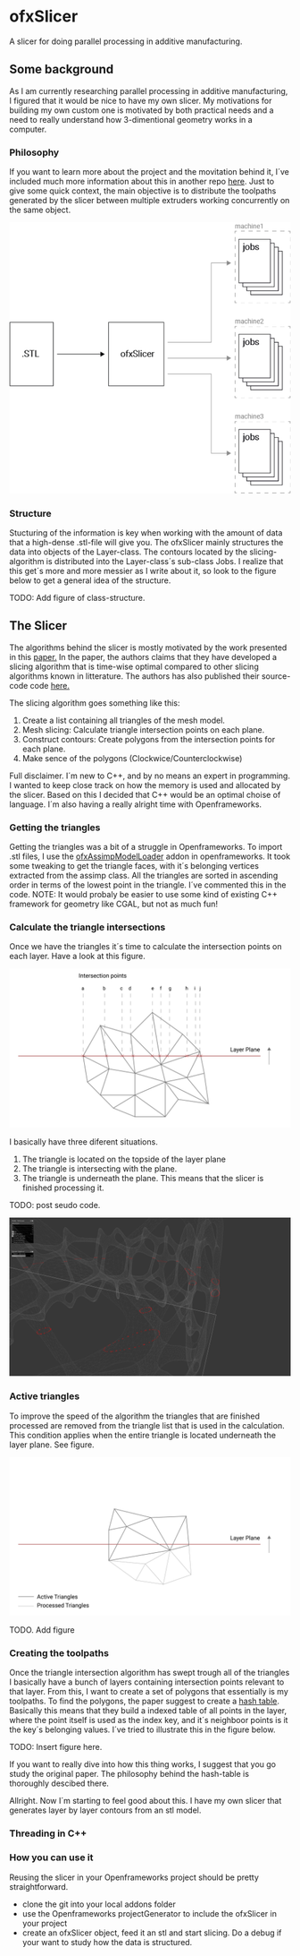 # ofxSlicer

A slicer for doing parallel processing in additive manufacturing. 

## Some background

As I am currently researching parallel processing in additive manufacturing, I figured that it would be nice to have my own slicer. My motivations for building my own custom one is motivated by both practical needs and a need to really understand how 3-dimentional geometry works in a computer.  

### Philosophy 

If you want to learn more about the project and the movitation behind it, I´ve included much more information about this in another repo [here](https://github.com/frikkfossdal/fluffy-octo-potato).  Just to give some quick context, the main objective is to distribute the toolpaths generated by the slicer between multiple extruders working concurrently on the same object. 

![philosophy](docs/img/philosophy.png)

### Structure

Stucturing of the information is key when working with the amount of data that a high-dense .stl-file will give you. The ofxSlicer mainly structures the data into objects of the Layer-class. The contours located by the slicing-algorithm is distributed into the Layer-class´s  sub-class Jobs. I realize that this get´s more and more messier as I write about it, so look to the figure below to get a general idea of the structure. 

TODO: Add figure of class-structure.

## The Slicer

The algorithms behind the slicer is mostly motivated by the work presented in this [paper.](http://www.dainf.ct.utfpr.edu.br/%7Emurilo/public/CAD-slicing.pdf) In the paper, the authors claims that they have developed a slicing algorithm that is time-wise optimal compared to other slicing algorithms known in litterature. The authors has also published their source-code code [here.](http://www.dainf.ct.utfpr.edu.br/~rminetto/projects/slicing/) 

The slicing algorithm goes something like this:

1. Create a list containing all triangles of the mesh model.
2. Mesh slicing:  Calculate triangle intersection points on each plane.
3. Construct contours: Create polygons from the intersection points for each plane.
4. Make sence of the polygons (Clockwice/Counterclockwise)

Full disclaimer. I´m new to C++, and by no means an expert in programming. I wanted to keep close track on how the memory is used and allocated by the slicer. Based on this I decided that C++ would be an optimal choise of language.  I´m also having a really alright time with Openframeworks. 

### Getting the triangles 

Getting the triangles was a bit of a struggle in Openframeworks. To import .stl files, I use the [ofxAssimpModelLoader](http://openframeworks.cc/documentation/ofxAssimpModelLoader/ofxAssimpModelLoader/) addon in openframeworks.  It took some tweaking to get the triangle faces, with it´s belonging vertices extracted from the assimp class. All the triangles are sorted in ascending order in terms of the lowest point in the triangle. I´ve commented this in the code. NOTE: It would probaly be easier to use some kind of existing C++ framework for geometry like CGAL, but not as much fun! 

### Calculate the triangle intersections 

Once we have the triangles it´s time to calculate the intersection points on each layer. Have a look at this figure. 

![triangleInter](docs/img/triangle_slicing-01.png)

I basically have three diferent situations. 
1. The triangle is located on the topside of the layer plane 
2. The triangle is intersecting with the plane. 
3. The triangle is underneath the plane. This means that the slicer is finished processing it. 

TODO: post seudo code. 

![intersections](docs/img/intersections.png)

### Active triangles 

To improve the speed of the algorithm the triangles that are finished processed are removed from the triangle list that is used in the calculation. This condition applies when the entire triangle is located underneath the layer plane. See figure. 

![active triangles](docs/img/triangle_slicing-02.png)

TODO. Add figure 

### Creating the toolpaths

Once the triangle intersection algorithm has swept trough all of the triangles I basically have a bunch of layers containing intersection points relevant to that layer. From this, I want to create a set of polygons that essentially is my toolpaths. To find the polygons, the paper suggest to create a [hash table](https://en.wikipedia.org/wiki/Hash_table). Basically this means that they build a indexed table of all points in the layer,  where the point itself is used as the index key, and it´s neighboor points is it the key´s belonging values.  I´ve tried to illustrate this in the figure below.

TODO: Insert figure here. 

If you want to really dive into how this thing works, I suggest that you go study the original paper.  The philosophy behind the hash-table is thoroughly descibed there. 

Allright. Now I´m starting to feel good about this. I have my own slicer that generates layer by layer contours from an stl model. 

### Threading in C++

### How you can use it
Reusing the slicer in your Openframeworks project should be pretty straightforward. 
* clone the git into your local addons folder
* use the Openframeworks projectGenerator to include the ofxSlicer in your project 
* create an ofxSlicer object, feed it an stl and start slicing. Do a debug if your want to study how the data is structured. 

##
